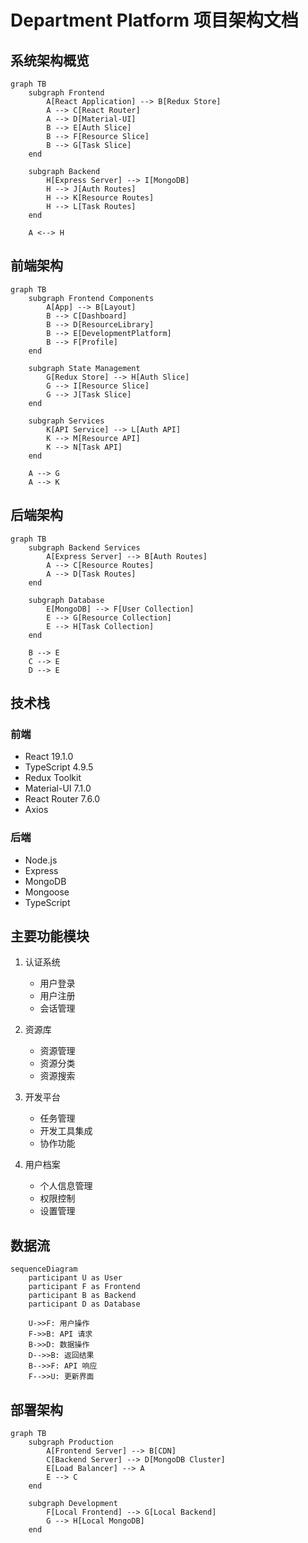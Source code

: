 # Department Platform 项目架构文档

## 系统架构概览

```mermaid
graph TB
    subgraph Frontend
        A[React Application] --> B[Redux Store]
        A --> C[React Router]
        A --> D[Material-UI]
        B --> E[Auth Slice]
        B --> F[Resource Slice]
        B --> G[Task Slice]
    end

    subgraph Backend
        H[Express Server] --> I[MongoDB]
        H --> J[Auth Routes]
        H --> K[Resource Routes]
        H --> L[Task Routes]
    end

    A <--> H
```

## 前端架构

```mermaid
graph TB
    subgraph Frontend Components
        A[App] --> B[Layout]
        B --> C[Dashboard]
        B --> D[ResourceLibrary]
        B --> E[DevelopmentPlatform]
        B --> F[Profile]
    end

    subgraph State Management
        G[Redux Store] --> H[Auth Slice]
        G --> I[Resource Slice]
        G --> J[Task Slice]
    end

    subgraph Services
        K[API Service] --> L[Auth API]
        K --> M[Resource API]
        K --> N[Task API]
    end

    A --> G
    A --> K
```

## 后端架构

```mermaid
graph TB
    subgraph Backend Services
        A[Express Server] --> B[Auth Routes]
        A --> C[Resource Routes]
        A --> D[Task Routes]
    end

    subgraph Database
        E[MongoDB] --> F[User Collection]
        E --> G[Resource Collection]
        E --> H[Task Collection]
    end

    B --> E
    C --> E
    D --> E
```

## 技术栈

### 前端
- React 19.1.0
- TypeScript 4.9.5
- Redux Toolkit
- Material-UI 7.1.0
- React Router 7.6.0
- Axios

### 后端
- Node.js
- Express
- MongoDB
- Mongoose
- TypeScript

## 主要功能模块

1. 认证系统
   - 用户登录
   - 用户注册
   - 会话管理

2. 资源库
   - 资源管理
   - 资源分类
   - 资源搜索

3. 开发平台
   - 任务管理
   - 开发工具集成
   - 协作功能

4. 用户档案
   - 个人信息管理
   - 权限控制
   - 设置管理

## 数据流

```mermaid
sequenceDiagram
    participant U as User
    participant F as Frontend
    participant B as Backend
    participant D as Database

    U->>F: 用户操作
    F->>B: API 请求
    B->>D: 数据操作
    D-->>B: 返回结果
    B-->>F: API 响应
    F-->>U: 更新界面
```

## 部署架构

```mermaid
graph TB
    subgraph Production
        A[Frontend Server] --> B[CDN]
        C[Backend Server] --> D[MongoDB Cluster]
        E[Load Balancer] --> A
        E --> C
    end

    subgraph Development
        F[Local Frontend] --> G[Local Backend]
        G --> H[Local MongoDB]
    end
``` 